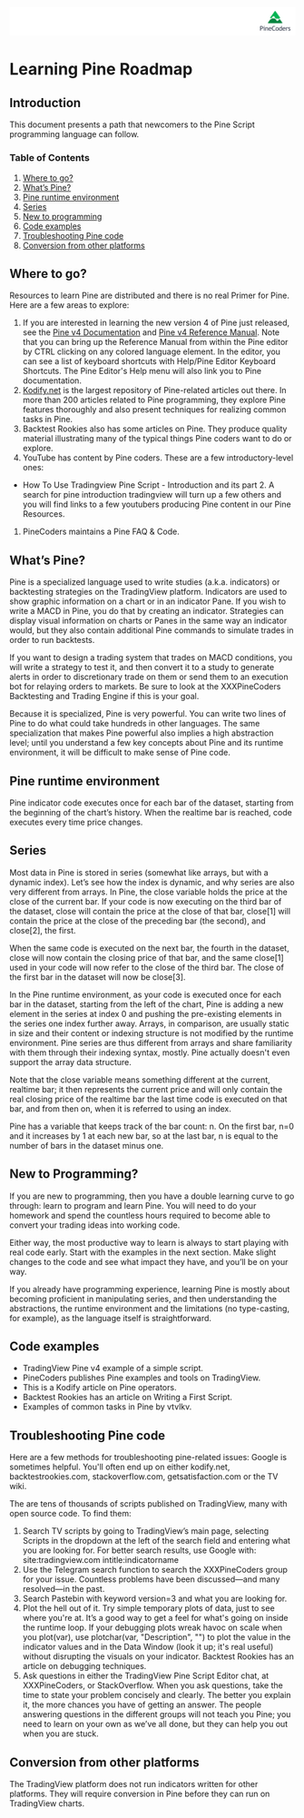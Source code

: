 ![logo](../../images/pinelong.png "Pine")

# Learning Pine Roadmap

## Introduction

This document presents a path that newcomers to the Pine Script programming language can follow.

### Table of Contents

1. [Where to go?](#where-to-go)
1. [What’s Pine?](#whats-Pine)
1. [Pine runtime environment](#pine-runtime-environment)
1. [Series](#series)
1. [New to programming](#new-to-programming)
1. [Code examples](#code-examples)
1. [Troubleshooting Pine code](#troubleshooting-pine-code)
1. [Conversion from other platforms](#conversion-from-other-platforms)

## Where to go?


Resources to learn Pine are distributed and there is no real Primer for Pine. Here are a few areas to explore:

1. If you are interested in learning the new version 4 of Pine just released, see the [Pine v4 Documentation](https://www.tradingview.com/pine-script-docs/en/v4/Quickstart_guide.html) and [Pine v4 Reference Manual](https://www.tradingview.com/pine-script-reference/v4/).
Note that you can bring up the Reference Manual from within the Pine editor by CTRL clicking on any colored language element. In the editor, you can see a list of keyboard shortcuts with Help/Pine Editor Keyboard Shortcuts. The Pine Editor's Help menu will also link you to Pine documentation.
1. [Kodify.net](https://kodify.net/tradingview-programming-articles/) is the largest repository of Pine-related articles out there. In more than 200 articles related to Pine programming, they explore Pine features thoroughly and also present techniques for realizing common tasks in Pine.
1. Backtest Rookies also has some articles on Pine. They produce quality material illustrating many of the typical things Pine coders want to do or explore.
1. YouTube has content by Pine coders. These are a few introductory-level ones:
- How To Use Tradingview Pine Script - Introduction and its part 2. A search for pine introduction tradingview will turn up a few others and you will find links to a few youtubers producing Pine content in our Pine Resources.
1. PineCoders maintains a Pine FAQ & Code.

## What’s Pine?

Pine is a specialized language used to write studies (a.k.a. indicators) or backtesting strategies on the TradingView platform. Indicators are used to show graphic information on a chart or in an indicator Pane. If you wish to write a MACD in Pine, you do that by creating an indicator. Strategies can display visual information on charts or Panes in the same way an indicator would, but they also contain additional Pine commands to simulate trades in order to run backtests.

If you want to design a trading system that trades on MACD conditions, you will write a strategy to test it, and then convert it to a study to generate alerts in order to discretionary trade on them or send them to an execution bot for relaying orders to markets. Be sure to look at the XXXPineCoders Backtesting and Trading Engine if this is your goal.

Because it is specialized, Pine is very powerful. You can write two lines of Pine to do what could take hundreds in other languages. The same specialization that makes Pine powerful also implies a high abstraction level; until you understand a few key concepts about Pine and its runtime environment, it will be difficult to make sense of Pine code.

## Pine runtime environment

Pine indicator code executes once for each bar of the dataset, starting from the beginning of the chart’s history. When the realtime bar is reached, code executes every time price changes.

## Series

Most data in Pine is stored in series (somewhat like arrays, but with a dynamic index). Let’s see how the index is dynamic, and why series are also very different from arrays. In Pine, the close variable holds the price at the close of the current bar. If your code is now executing on the third bar of the dataset, close will contain the price at the close of that bar, close[1] will contain the price at the close of the preceding bar (the second), and close[2], the first.

When the same code is executed on the next bar, the fourth in the dataset, close will now contain the closing price of that bar, and the same close[1] used in your code will now refer to the close of the third bar. The close of the first bar in the dataset will now be close[3].

In the Pine runtime environment, as your code is executed once for each bar in the dataset, starting from the left of the chart, Pine is adding a new element in the series at index 0 and pushing the pre-existing elements in the series one index further away. Arrays, in comparison, are usually static in size and their content or indexing structure is not modified by the runtime environment. Pine series are thus different from arrays and share familiarity with them through their indexing syntax, mostly. Pine actually doesn't even support the array data structure.

Note that the close variable means something different at the current, realtime bar; it then represents the current price and will only contain the real closing price of the realtime bar the last time code is executed on that bar, and from then on, when it is referred to using an index.

Pine has a variable that keeps track of the bar count: n. On the first bar, n=0 and it increases by 1 at each new bar, so at the last bar, n is equal to the number of bars in the dataset minus one.

## New to Programming?
If you are new to programming, then you have a double learning curve to go through: learn to program and learn Pine. You will need to do your homework and spend the countless hours required to become able to convert your trading ideas into working code.

Either way, the most productive way to learn is always to start playing with real code early. Start with the examples in the next section. Make slight changes to the code and see what impact they have, and you’ll be on your way.

If you already have programming experience, learning Pine is mostly about becoming proficient in manipulating series, and then understanding the abstractions, the runtime environment and the limitations (no type-casting, for example), as the language itself is straightforward.

## Code examples

- TradingView Pine v4 example of a simple script.
- PineCoders publishes Pine examples and tools on TradingView.
- This is a Kodify article on Pine operators.
- Backtest Rookies has an article on Writing a First Script.
- Examples of common tasks in Pine by vtvlkv.

## Troubleshooting Pine code

Here are a few methods for troubleshooting pine-related issues:
Google is sometimes helpful. You'll often end up on either kodify.net, backtestrookies.com, stackoverflow.com, getsatisfaction.com or the TV wiki.

The are tens of thousands of scripts published on TradingView, many with open source code. To find them:

1. Search TV scripts by going to TradingView’s main page, selecting Scripts in the dropdown at the left of the search field and entering what you are looking for.
For better search results, use Google with:
site:tradingview.com intitle:indicatorname
1. Use the Telegram search function to search the XXXPineCoders group for your issue. Countless problems have been discussed—and many resolved—in the past.
1. Search Pastebin with keyword version=3 and what you are looking for.
1. Plot the hell out of it. Try simple temporary plots of data, just to see where you're at. It’s a good way to get a feel for what's going on inside the runtime loop. If your debugging plots wreak havoc on scale when you plot(var), use plotchar(var, "Description", "") to plot the value in the indicator values and in the Data Window (look it up; it's real useful) without disrupting the visuals on your indicator. Backtest Rookies has an article on debugging techniques.
1. Ask questions in either the TradingView Pine Script Editor chat, at XXXPineCoders, or StackOverflow. When you ask questions, take the time to state your problem concisely and clearly. The better you explain it, the more chances you have of getting an answer. The people answering questions in the different groups will not teach you Pine; you need to learn on your own as we’ve all done, but they can help you out when you are stuck.

## Conversion from other platforms

The TradingView platform does not run indicators written for other platforms. They will require conversion in Pine before they can run on TradingView charts.
